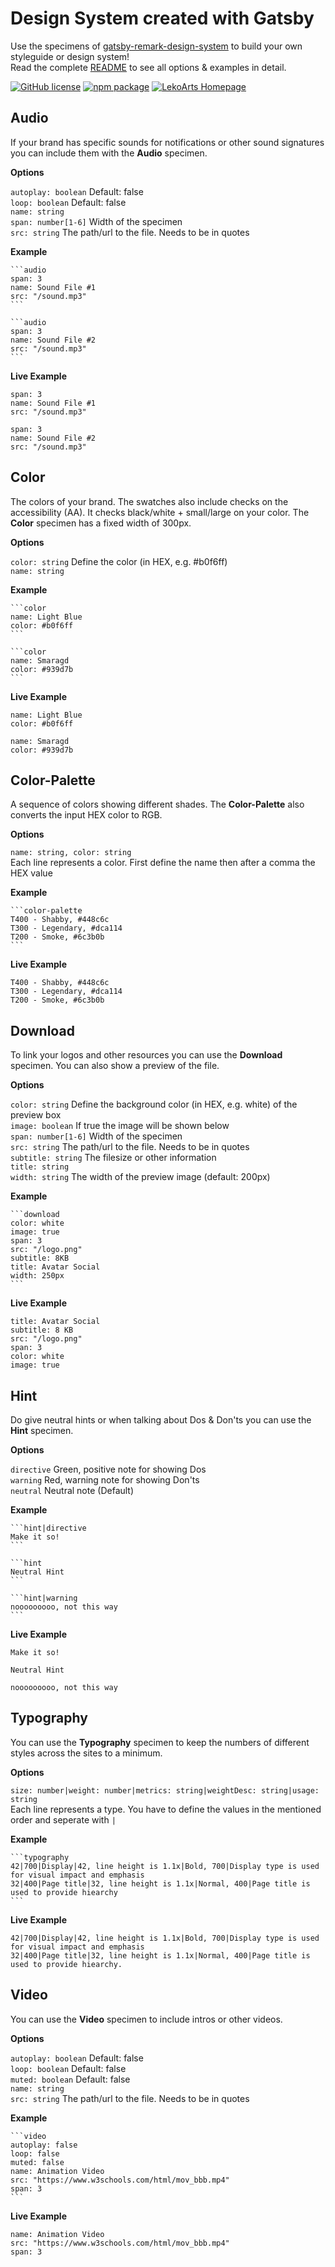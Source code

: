 # Design System created with Gatsby
Use the specimens of [gatsby-remark-design-system](https://github.com/LeKoArts/gatsby-remark-design-system) to build your own styleguide or design system!  
Read the complete [README](https://github.com/LeKoArts/gatsby-remark-design-system) to see all options & examples in detail.

[![GitHub license](https://img.shields.io/github/license/LeKoArts/gatsby-remark-design-system.svg?style=flat-square)](https://github.com/LeKoArts/gatsby-remark-design-system/blob/master/LICENSE)
[![npm package](https://img.shields.io/npm/v/gatsby-remark-design-system.svg?style=flat-square)](https://www.npmjs.org/package/gatsby-remark-design-system)
[![LekoArts Homepage](https://img.shields.io/badge/lekoarts-homepage-blue.svg?style=flat-square)](https://www.lekoarts.de)

## Audio

If your brand has specific sounds for notifications or other sound signatures you can include them with the **Audio** specimen.

**Options**

`autoplay: boolean` Default: false  
`loop: boolean` Default: false  
`name: string`  
`span: number[1-6]` Width of the specimen  
`src: string` The path/url to the file. Needs to be in quotes

**Example**

````
```audio
span: 3
name: Sound File #1
src: "/sound.mp3"
```

```audio
span: 3
name: Sound File #2
src: "/sound.mp3"
```
````

**Live Example**

```audio
span: 3
name: Sound File #1
src: "/sound.mp3"
```

```audio
span: 3
name: Sound File #2
src: "/sound.mp3"
```

## Color

The colors of your brand. The swatches also include checks on the accessibility (AA). It checks black/white + small/large on your color. The **Color** specimen has a fixed width of 300px.

**Options**

`color: string` Define the color (in HEX, e.g. #b0f6ff)  
`name: string`

**Example**

````
```color
name: Light Blue
color: #b0f6ff
```

```color
name: Smaragd
color: #939d7b
```
````

**Live Example**

```color
name: Light Blue
color: #b0f6ff
```

```color
name: Smaragd
color: #939d7b
```

## Color-Palette

A sequence of colors showing different shades. The **Color-Palette** also converts the input HEX color to RGB.

**Options**

`name: string, color: string`  
Each line represents a color. First define the name then after a comma the HEX value

**Example**

````
```color-palette
T400 - Shabby, #448c6c
T300 - Legendary, #dca114
T200 - Smoke, #6c3b0b
```
````

**Live Example**

```color-palette
T400 - Shabby, #448c6c
T300 - Legendary, #dca114
T200 - Smoke, #6c3b0b
```

## Download

To link your logos and other resources you can use the **Download** specimen. You can also show a preview of the file.

**Options**

`color: string` Define the background color (in HEX, e.g. white) of the preview box  
`image: boolean` If true the image will be shown below  
`span: number[1-6]` Width of the specimen  
`src: string` The path/url to the file. Needs to be in quotes  
`subtitle: string` The filesize or other information   
`title: string`  
`width: string` The width of the preview image (default: 200px)

**Example**

````
```download
color: white
image: true
span: 3
src: "/logo.png"
subtitle: 8KB
title: Avatar Social
width: 250px
```
````

**Live Example**

```download
title: Avatar Social
subtitle: 8 KB
src: "/logo.png"
span: 3
color: white
image: true
```

## Hint

Do give neutral hints or when talking about Dos & Don'ts you can use the **Hint** specimen.

**Options**

`directive` Green, positive note for showing Dos  
`warning` Red, warning note for showing Don'ts  
`neutral` Neutral note (Default)

**Example**

````
```hint|directive
Make it so!
```

```hint
Neutral Hint
```

```hint|warning
nooooooooo, not this way
```
````

**Live Example**

```hint|directive
Make it so!
```

```hint
Neutral Hint
```

```hint|warning
nooooooooo, not this way
```

## Typography

You can use the **Typography** specimen to keep the numbers of different styles across the sites to a minimum.

**Options**

`size: number|weight: number|metrics: string|weightDesc: string|usage: string`  
Each line represents a type. You have to define the values in the mentioned order and seperate with `|`

**Example**

````
```typography
42|700|Display|42, line height is 1.1x|Bold, 700|Display type is used for visual impact and emphasis
32|400|Page title|32, line height is 1.1x|Normal, 400|Page title is used to provide hiearchy
```
````

**Live Example**

```typography
42|700|Display|42, line height is 1.1x|Bold, 700|Display type is used for visual impact and emphasis
32|400|Page title|32, line height is 1.1x|Normal, 400|Page title is used to provide hiearchy.
```

## Video

You can use the **Video** specimen to include intros or other videos.

**Options**

`autoplay: boolean` Default: false  
`loop: boolean` Default: false  
`muted: boolean` Default: false  
`name: string`  
`src: string` The path/url to the file. Needs to be in quotes  

**Example**

````
```video
autoplay: false
loop: false
muted: false
name: Animation Video
src: "https://www.w3schools.com/html/mov_bbb.mp4"
span: 3
```
````

**Live Example**

```video
name: Animation Video
src: "https://www.w3schools.com/html/mov_bbb.mp4"
span: 3
```